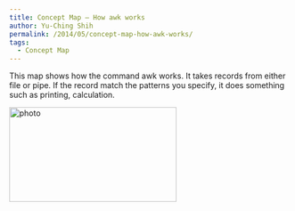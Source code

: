 ```yaml
---
title: Concept Map – How awk works
author: Yu-Ching Shih
permalink: /2014/05/concept-map-how-awk-works/
tags:
  - Concept Map
---
```

This map shows how the command awk works. It takes records from either file or pipe. If the record match the patterns you specify, it does something such as printing, calculation.

[<img class="alignnone size-medium wp-image-6995" alt="photo" src="http://teaching.software-carpentry.org/wp-content/uploads/2014/05/photo-300x170.jpg" width="300" height="170" />][1]

 [1]: http://teaching.software-carpentry.org/wp-content/uploads/2014/05/photo.jpg
